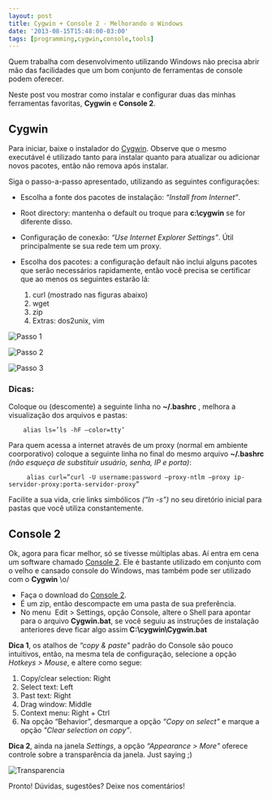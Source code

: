 ```yaml
---
layout: post
title: Cygwin + Console 2 - Melhorando o Windows
date: '2013-08-15T15:48:00-03:00'
tags: [programming,cygwin,console,tools]
---
```

Quem trabalha com desenvolvimento utilizando Windows não precisa abrir mão das facilidades que um bom conjunto de ferramentas de console podem oferecer.

Neste post vou mostrar como instalar e configurar duas das minhas ferramentas favoritas, **Cygwin** e **Console 2**.

## Cygwin

Para iniciar, baixe o instalador do [Cygwin](http://www.cygwin.com/ "Cygwin"). Observe que o mesmo executável é utilizado tanto para instalar quanto para atualizar ou adicionar novos pacotes, então não remova após instalar.

Siga o passo-a-passo apresentado, utilizando as seguintes configurações:


* Escolha a fonte dos pacotes de instalação: *“Install from Internet”*.
* Root directory: mantenha o default ou troque para **c:\cygwin** se for diferente disso.
* Configuração de conexão: *“Use Internet Explorer Settings”*. Útil principalmente se sua rede tem um proxy.
* Escolha dos pacotes: a configuração default não inclui alguns pacotes que serão necessários rapidamente, então você precisa se certificar que ao menos os seguintes estarão lá:

  1. curl (mostrado nas figuras abaixo) 
  2. wget
  3. zip
  4. Extras: dos2unix, vim

![Passo 1](https://dl.dropboxusercontent.com/u/7224356/blog/images/cygwin_1_packs.png "Passo 1")

![Passo 2](https://dl.dropboxusercontent.com/u/7224356/blog/images/curl_filtered.png "Passo 2")

![Passo 3](https://dl.dropboxusercontent.com/u/7224356/blog/images/curl_selected.png "Passo 3")


### Dicas:
Coloque ou (descomente) a seguinte linha no **~/.bashrc** , melhora a visualização dos arquivos e pastas: 

```shell
    alias ls=’ls -hF —color=tty’
```

Para quem acessa a internet através de um proxy (normal em ambiente coorporativo) coloque a seguinte linha no final do mesmo arquivo **~/.bashrc**  *(não esqueça de substituir usuário, senha, IP e porta)*: 

```shell
     alias curl=”curl -U username:password —proxy-ntlm —proxy ip-servidor-proxy:porta-servidor-proxy”
```

Facilite a sua vida, crie links simbólicos *(“ln -s”)* no seu diretório inicial para pastas que você utiliza constantemente.

## Console 2

Ok, agora para ficar melhor, só se tivesse múltiplas abas. Aí entra em cena um software chamado [Console 2](http://sourceforge.net/projects/console/ "Console 2"). Ele é bastante utilizado em conjunto com o velho e cansado console do Windows, mas também pode ser utilizado com o **Cygwin** \o/

* Faça o download do [Console 2](http://sourceforge.net/projects/console/ "Console 2").
* É um zip, então descompacte em uma pasta de sua preferência.
* No menu  Edit > Settings, opção Console, altere o Shell para apontar para o arquivo **Cygwin.bat**, se você seguiu as instruções de instalação anteriores deve ficar algo assim **C:\cygwin\Cygwin.bat**

**Dica 1**, os atalhos de *“copy & paste"* padrão do Console são pouco intuitivos, então, na mesma tela de configuração, selecione a opção *Hotkeys > Mouse*, e altere como segue:

1. Copy/clear selection: Right
2. Select text: Left
3. Past text: Right
4. Drag window: Middle
5. Context menu: Right + Ctrl
6. Na opção “Behavior”, desmarque a opção *“Copy on select"* e marque a opção *"Clear selection on copy”*.

**Dica 2**, ainda na janela *Settings*, a opção *“Appearance > More"* oferece controle sobre a transparência da janela. Just saying ;)

![Transparencia](https://dl.dropboxusercontent.com/u/7224356/blog/images/console.png "Transparencia")

Pronto! Dúvidas, sugestões? Deixe nos comentários!
